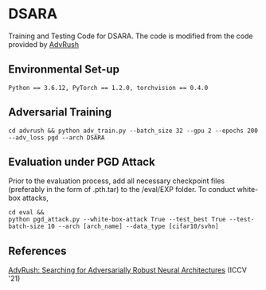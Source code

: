 # DSARA
Training and Testing Code for DSARA. The code is modified from the code provided by [AdvRush](https://github.com/nutellamok/advrush) 

## Environmental Set-up
```
Python == 3.6.12, PyTorch == 1.2.0, torchvision == 0.4.0
```


## Adversarial Training
```
cd advrush && python adv_train.py --batch_size 32 --gpu 2 --epochs 200 --adv_loss pgd --arch DSARA
```

## Evaluation under PGD Attack
Prior to the evaluation process, add all necessary checkpoint files (preferably in the form of .pth.tar) to the /eval/EXP folder.
To conduct white-box attacks, 
```
cd eval &&
python pgd_attack.py --white-box-attack True --test_best True --test-batch-size 10 --arch [arch_name] --data_type [cifar10/svhn]
```


## References

[AdvRush: Searching for Adversarially Robust Neural Architectures](https://openaccess.thecvf.com/content/ICCV2021/html/Mok_AdvRush_Searching_for_Adversarially_Robust_Neural_Architectures_ICCV_2021_paper.html) (ICCV '21)
